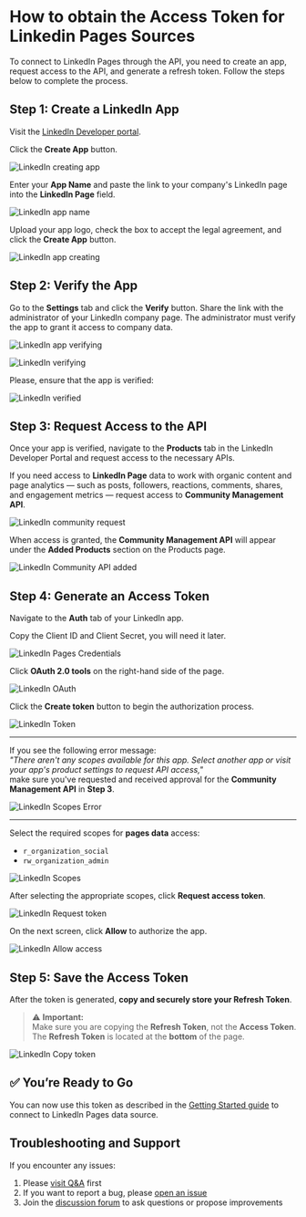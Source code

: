 # How to obtain the Access Token for Linkedin Pages Sources

To connect to LinkedIn Pages through the API, you need to create an app, request access to the API, and generate a refresh token. Follow the steps below to complete the process.

## Step 1: Create a LinkedIn App

Visit the [LinkedIn Developer portal](https://developer.linkedin.com/).

Click the **Create App** button.

![LinkedIn creating app](res/linkedin_createapp.png)

Enter your **App Name** and paste the link to your company's LinkedIn page into the **LinkedIn Page** field.  

 ![LinkedIn app name](res/linkedin_appname.png)

Upload your app logo, check the box to accept the legal agreement, and click the **Create App** button.  

 ![LinkedIn app creating](res/linkedin_create.png)

## Step 2: Verify the App

Go to the **Settings** tab and click the **Verify** button. Share the link with the administrator of your LinkedIn company page. The administrator must verify the app to grant it access to company data.  

 ![LinkedIn app verifying](res/linkedin_verify.png)

 ![LinkedIn verifying](res/linkedin_verify_process.png)

 Please, ensure that the app is verified:

 ![LinkedIn verified](res/linkedin_verified.png)

## Step 3: Request Access to the API

Once your app is verified, navigate to the **Products** tab in the LinkedIn Developer Portal and request access to the necessary APIs.

If you need access to **LinkedIn Page** data to work with organic content and page analytics — such as posts, followers, reactions, comments, shares, and engagement metrics — request access to **Community Management API**.

![LinkedIn community request](res/linkedin_community.png)

When access is granted, the **Community Management API** will appear under the **Added Products** section on the Products page.

![LinkedIn Community API added](res/linkedin_management.png)

## Step 4: Generate an Access Token

Navigate to the **Auth** tab of your LinkedIn app.

Copy the Client ID and Client Secret, you will need it later.

![LinkedIn Pages Credentials](res/linkedin_clientsecret.png)

Click **OAuth 2.0 tools** on the right-hand side of the page.

![LinkedIn OAuth](res/linkedin_pages_oauth.png)

Click the **Create token** button to begin the authorization process.

![LinkedIn Token](res/linkedin_createtoken.png)

---

If you see the following error message:  
_"There aren't any scopes available for this app. Select another app or visit your app's product settings to request API access,"_  
make sure you've requested and received approval for the **Community Management API** in **Step 3**.

![LinkedIn Scopes Error](res/linkedin_error.png)

---

Select the required scopes for **pages data** access:

- `r_organization_social`  
- `rw_organization_admin`  

![LinkedIn Scopes](res/linkedin_pages_scope.png)

After selecting the appropriate scopes, click **Request access token**.

![LinkedIn Request token](res/linkedin_requesttoken.png)

On the next screen, click **Allow** to authorize the app.

![LinkedIn Allow access](res/linkedin_pages_allow.png)

## Step 5: Save the Access Token

After the token is generated, **copy and securely store your Refresh Token**.

> ⚠️ **Important:**  
> Make sure you are copying the **Refresh Token**, not the **Access Token**.  
> The **Refresh Token** is located at the **bottom** of the page.

![LinkedIn Copy token](res/linkedin_pages_copytoken.png)

## ✅ You’re Ready to Go

You can now use this token as described in the [Getting Started guide](GETTING_STARTED.md) to connect to LinkedIn Pages data source.

## Troubleshooting and Support

If you encounter any issues:

1. Please [visit Q&A](https://github.com/OWOX/owox-data-marts/discussions/categories/q-a) first
2. If you want to report a bug, please [open an issue](https://github.com/OWOX/owox-data-marts/issues)
3. Join the [discussion forum](https://github.com/OWOX/owox-data-marts/discussions) to ask questions or propose improvements
